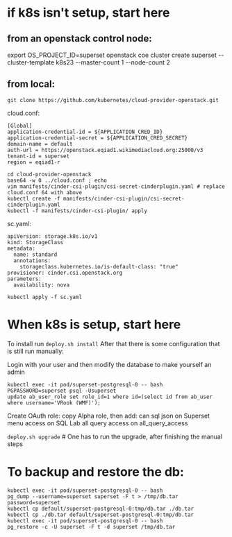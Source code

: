 # if k8s isn't setup, start here
## from an openstack control node:
export OS_PROJECT_ID=superset
openstack coe cluster create superset --cluster-template k8s23 --master-count 1 --node-count 2


## from local:
`git clone https://github.com/kubernetes/cloud-provider-openstack.git`

cloud.conf:
```
[Global]
application-credential-id = ${APPLICATION_CRED_ID}
application-credential-secret = ${APPLICATION_CRED_SECRET}
domain-name = default
auth-url = https://openstack.eqiad1.wikimediacloud.org:25000/v3
tenant-id = superset
region = eqiad1-r
```

```
cd cloud-provider-openstack
base64 -w 0 ../cloud.conf ; echo
vim manifests/cinder-csi-plugin/csi-secret-cinderplugin.yaml # replace cloud.conf 64 with above
kubectl create -f manifests/cinder-csi-plugin/csi-secret-cinderplugin.yaml
kubectl -f manifests/cinder-csi-plugin/ apply
```

sc.yaml:
```
apiVersion: storage.k8s.io/v1
kind: StorageClass
metadata:
  name: standard
  annotations:
    storageclass.kubernetes.io/is-default-class: "true"
provisioner: cinder.csi.openstack.org
parameters:
  availability: nova
```

`kubectl apply -f sc.yaml`



# When k8s is setup, start here
To install run `deploy.sh install`
After that there is some configuration that is still run manually:

Login with your user and then modify the database to make yourself an admin
```
kubectl exec -it pod/superset-postgresql-0 -- bash
PGPASSWORD=superset psql -Usuperset
update ab_user_role set role_id=1 where id=(select id from ab_user where username='VRook (WMF)');
```

Create OAuth role:
copy Alpha role, then add:
can sql json on Superset
menu access on SQL Lab
all query access on all_query_access

`deploy.sh upgrade` # One has to run the upgrade, after finishing the manual steps

# To backup and restore the db:
```
kubectl exec -it pod/superset-postgresql-0 -- bash
pg_dump --username=superset superset -F t > /tmp/db.tar
password=superset
kubectl cp default/superset-postgresql-0:tmp/db.tar ./db.tar
kubectl cp ./db.tar default/superset-postgresql-0:tmp/db.tar
kubectl exec -it pod/superset-postgresql-0 -- bash
pg_restore -c -U superset -F t -d superset /tmp/db.tar
```
